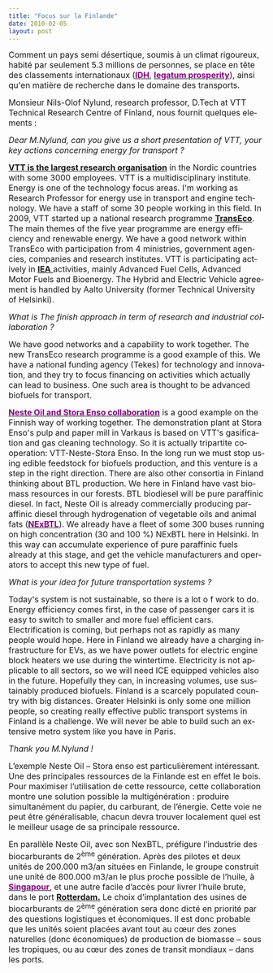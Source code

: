 ```yaml
---
title: "Focus sur la Finlande"
date: 2010-02-05
layout: post
---
```


<p class="MsoNormal"><span><font size="3">Comment un pays semi désertique, soumis à un climat rigoureux, habité par seulement 5.3 millions de personnes, se place en tête des classements internationaux (<strong><span style="text-decoration: underline"><a href="http://fr.wikipedia.org/wiki/Classement_IDH_des_pays"><font color="#800080">IDH</font></a></span></strong>, <strong><span style="text-decoration: underline"><a href="http://prosperity.com/country.aspx?id=FI"><font color="#800080">legatum prosperity</font></a></span></strong>), ainsi qu'en matière de recherche dans le domaine des transports.</font></span></p> <p class="MsoNormal"><span><font size="3"></font></span></p> <p class="MsoNormal"><font size="3"><span lang="EN-GB">Monsieur Nils-Olof Nylund, research professor, D.Tech at </span><span lang="EN-GB">VTT Technical Research Centre of Finland, nous fournit quelques elements :</span></font></p> <p class="MsoNormal"><font size="3"><span lang="EN-GB"></span></font></p>   <!--more-->  <p class="MsoNormal"><span lang="EN-GB"><font size="3"></font></span></p> <p class="MsoNormal"><em><span lang="EN-GB"><font size="3">Dear M.Nylund, can you give us a short presentation of VTT, your key actions concerning energy for transport ?</font></span></em></p> <p class="MsoNormal"><strong><span style="text-decoration: underline"><span lang="EN-GB"><a href="http://www.vtt.fi/"><font size="3">VTT is the largest research organisation</font></a></span></span></strong><font size="3"><span lang="EN-GB"> in the Nordic countries with some 3000 employees. VTT is a multidisciplinary institute. Energy is one of the technology focus areas. I'm working as Research Professor for energy use in transport and engine technology. We have a staff of some 30 people working in this field. In 2009, VTT started up a national research programme <strong><span style="text-decoration: underline"><a href="http://www.transeco.fi/">TransEco</a></span></strong>. The main themes of the five year programme are energy efficiency and renewable energy. We have a good network within TransEco with participation from 4 ministries, government agencies, companies and research institutes. VTT is participating actively in <strong><span style="text-decoration: underline"><a href="http://www.iea.org/">IEA<span style="font-weight: normal"> </span></a></span></strong>activities, mainly Advanced Fuel Cells, Advanced Motor Fuels and Bioenergy. The Hybrid and Electric Vehicle agreement is handled by </span><span lang="EN-GB">Aalto</span><span lang="EN-GB"> </span><span lang="EN-GB">University</span><span lang="EN-GB"> (former Technical University of Helsinki).</span></font></p> <p class="MsoNormal"><span lang="EN-GB"><font size="3"><span></span></font></span></p> <p class="MsoNormal"><em><span lang="EN-GB"><font size="3">What is The finish approach in term of research and industrial collaboration ?</font></span></em></p> <p class="MsoNormal"><span lang="EN-GB"><font size="3">We have good networks and a capability to work together. The new TransEco research programme is a good example of this. We have a national funding agency (Tekes) for technology and innovation, and they try to focus financing on activities which actually can lead to business. One such area is thought to be advanced biofuels for transport. </font></span></p> <p class="MsoNormal"><span lang="EN-GB"><font size="3"></font></span></p> <p class="MsoNormal"><strong><span style="text-decoration: underline"><span lang="EN-GB"><a href="http://www.nesteoil.com/default.asp?path=1;41;540;1259;1261;7440;7846"><font color="#800080" size="3">Neste Oil and Stora Enso collaboration</font></a></span></span></strong><font size="3"><span lang="EN-GB"> is a good example on the Finnish way of working together. The demonstration plant at Stora Enso's pulp and paper mill in Varkaus is based on VTT's gasification and gas cleaning technology. So it is actually tripartite cooperation: VTT-Neste-Stora Enso. In the long run we must stop using edible feedstock for biofuels production, and this venture is a step in the right direction. There are also other consortia in </span><span lang="EN-GB">Finland</span><span lang="EN-GB"> thinking about BTL production. We here in </span><span lang="EN-GB">Finland</span><span lang="EN-GB"> have vast biomass resources in our forests. BTL biodiesel will be pure paraffinic diesel. In fact, Neste Oil is already commercially producing paraffinic diesel through hydrogenation of vegetable oils and animal fats (<strong><span style="text-decoration: underline"><a href="http://en.wikipedia.org/wiki/NExBTL"><font color="#800080">NExBTL</font></a></span></strong>). We already have a fleet of some 300 buses running on high concentration (30 and 100 %) NExBTL here in </span><span lang="EN-GB">Helsinki</span><span lang="EN-GB">. In this way can accumulate experience of pure paraffinic fuels already at this stage, and get the vehicle manufacturers and operators to accept this new type of fuel. </span></font></p> <p class="MsoNormal"><span lang="EN-GB"><font size="3"></font></span></p> <p class="MsoNormal"><em><span lang="EN-GB"><font size="3">What is your idea for future transportation systems ?</font></span></em></p> <p class="MsoNormal"><font size="3"><span lang="EN-GB">Today's system is not sustainable, so there is a lot o f work to do. Energy efficiency comes first, in the case of passenger cars it is easy to switch to smaller and more fuel efficient cars. Electrification is coming, but perhaps not as rapidly as many people would hope. Here in </span><span lang="EN-GB">Finland</span><span lang="EN-GB"> we already have a charging infrastructure for EVs, as we have power outlets for electric engine block heaters we use during the wintertime. Electricity is not applicable to all sectors, so we will need ICE equipped vehicles also in the future. Hopefully they can, in increasing volumes, use sustainably produced biofuels. </span><span lang="EN-GB">Finland</span><span lang="EN-GB"> is a scarcely populated country with big distances. Greater </span><span lang="EN-GB">Helsinki</span><span lang="EN-GB"> is only some one million people, so creating really effective public transport systems in </span><span lang="EN-GB">Finland</span><span lang="EN-GB"> is a challenge. We will never be able to build such an extensive metro system like you have in </span><span lang="EN-GB">Paris</span><span lang="EN-GB">.</span></font></p> <p class="MsoNormal"><span lang="EN-GB"><font size="3"></font></span></p> <p class="MsoNormal"><em><span><font size="3">Thank you M.Nylund !</font></span></em></p> <p class="MsoNormal"><span><font size="3"></font></span></p> <p class="MsoNormal"><span><font size="3">L’exemple Neste Oil – Stora enso est particulièrement intéressant. Une des principales ressources de la Finlande est en effet le bois. Pour maximiser l’utilisation de cette ressource, cette collaboration montre une solution possible la multigénération : produire simultanément du papier, du carburant, de l’énergie. Cette voie ne peut être généralisable, chacun devra trouver localement quel est le meilleur usage de sa principale ressource. </font></span></p> <p class="MsoNormal"><span><font size="3">En parallèle Neste Oil, avec son NexBTL, préfigure l’industrie des biocarburants de 2<sup>ème</sup> génération. </font></span><span><font size="3">Après des pilotes et deux unités de 200.000 m3/an situées en Finlande, le groupe construit une unité de 800.000 m3/an le plus proche possible de l’huile, à <strong><span style="text-decoration: underline"><a href="http://www.nesteoil.com/default.asp?path=1;41;540;1259;1260;11736;12116"><font color="#800080">Singapour</font></a></span></strong>, et une autre facile d’accès pour livrer l’huile brute, dans le port <strong><span style="text-decoration: underline"><a href="http://www.nesteoil.com/default.asp?path=1;41;540;1259;1261;9663;10465">Rotterdam</a>.</span></strong> Le choix d’implantation des usines de biocarburants de 2<sup>ème</sup> génération sera donc dicté en priorité par des questions logistiques et économiques. Il est donc probable que les unités soient placées avant tout au cœur des zones naturelles (donc économiques) de production de biomasse – sous les tropiques, ou au cœur des zones de transit mondiaux – dans les ports.</font></span></p>